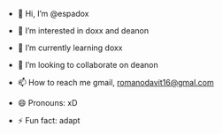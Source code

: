 - 👋 Hi, I’m @espadox
- 👀 I’m interested in doxx and deanon

- 🌱 I’m currently learning doxx
- 💞️ I’m looking to collaborate on deanon
- 📫 How to reach me gmail, romanodavit16@gmal.com
- 😄 Pronouns: xD
- ⚡ Fun fact: adapt

<!---
espadox/espadox is a ✨ special ✨ repository because its `README.md` (this file) appears on your GitHub profile.
You can click the Preview link to take a look at your changes.
--->
